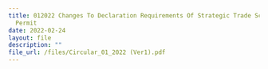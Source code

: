 ```yaml
---
title: 012022 Changes To Declaration Requirements Of Strategic Trade Scheme Bulk
  Permit
date: 2022-02-24
layout: file
description: ""
file_url: /files/Circular_01_2022 (Ver1).pdf
---
```


